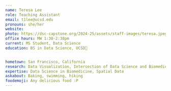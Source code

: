 ```yaml
---
name: Teresa Lee
role: Teaching Assistant
email: t1lee@ucsd.edu
pronouns: she/her
website: 
photo: https://dsc-capstone.org/2024-25/assets/staff-images/teresa.jpeg
office hours: MW 1:30-2:30pm
current: MS Student, Data Science
education: BS in Data Science, UCSD🔱


hometown: San Francisco, California
research: Data Visualization, Intersection of Data Science and Biomedicine, NLP, Spatial Data
expertise: Data Science in Biomedicine, Spatial Data 
askabout: Baking, swimming, hiking
foodemoji: Any delicious food :P
---
```

